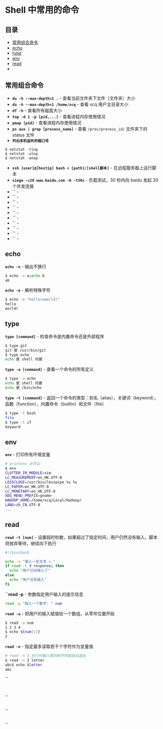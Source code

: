 # Shell 中常用的命令

## 目录

* [常用组合命令](#常用组合命令)
* [echo](#echo)
* [type](#type)
* [env](#env)
* [read](#read)
* [](#)


## 常用组合命令


* **`du -h --max-depth=1 .`** - 查看当前文件夹下文件（文件夹）大小
* **`du -h --max-depth=1 /home/xcq`** - 查看 xcq 用户主目录大小
* **`df -h`** - 查看所有磁盘大小
* **`top -d 1 -p [pid,...]`** - 查看进程内存使用情况
* **`pmap [pid]`** - 查看进程内存使用情况
* **`ps aux | grep [process_name]`** - 查看 `/proc/process_id/` 文件夹下的 status 文件
* **`列出本机监听的端口号`**  
``` shell
$ netstat -tlnp
$ netstat -ulnp
$ netstat -anop
```
* **`ssh [user]@[hostip] bash < [path]/[shell脚本]`** - 在远程服务器上运行脚本
* **`siege -c20 www.baidu.com -b -t30s`** - 负载测试，30 秒内向 baidu 发起 20 个并发连接
* **``** - 
* **``** - 
* **``** - 
* **``** - 
* **``** - 
* **``** - 
* **``** - 
* **``** - 
* **``** - 
* **``** - 

## echo

**`echo -n`** - 输出不换行

``` bash
$ echo -n a;echo b
ab
```

**`echo -e`** - 解析特殊字符
``` bash
$ echo -e "hello\nworld!"
hello
world!
```

## type

**`type [command]`** - 检查命令是内置命令还是外部程序

``` bash
$ type git
git 是 /usr/bin/git
$ type echo
echo 是 shell 内建
```

**`type -a [command]`** - 查看一个命令的所有定义
``` bash
$ type -a echo
echo 是 shell 内建
echo 是 /bin/echo
```

**`type -t [command]`** - 返回一个命令的类型：别名（alias），关键词（keyword），函数（function），内置命令（builtin）和文件（file）
``` bash
$ type -t bash
file
$ type -t if
keyword
```

## env

**`env`** - 打印所有环境变量

``` bash
# printenv 也可以
$ env
CLUTTER_IM_MODULE=xim
LC_MEASUREMENT=en_HK.UTF-8
LESSCLOSE=/usr/bin/lesspipe %s %s
LC_PAPER=en_HK.UTF-8
LC_MONETARY=en_HK.UTF-8
XDG_MENU_PREFIX=gnome-
HADOOP_HOME=/home/xcq/Local/Hadoop/
LANG=zh_CN.UTF-8
...
```


## read

**`read -t [num]`** - 设置超时秒数，如果超过了指定时间，用户仍然没有输入，脚本将放弃等待，继续向下执行
``` bash
#!/bin/bash

echo -n "输入一些文本 > "
if read -t 3 response; then
  echo "用户已经输入了"
else
  echo "用户没有输入"
fi
```

**``read -p** - 参数指定用户输入的提示信息

``` bash
read -p "输入一个数字: " num
```

**`read -a`** - 把用户的输入赋值给一个数组，从零号位置开始

``` bash
$ read -a num
1 2 3 4
$ echo ${num[1]}
2
```

**`read -n`** - 指定最多读取若干个字符作为变量值
``` bash
# read -n 3 执行时输入第四和字符就自动退出
$ read -n 3 letter
abc$ echo $letter
abc
```

**``**
``` bash

```


## 

**``**
``` bash

```

**``**
``` bash

```

**``**
``` bash

```

